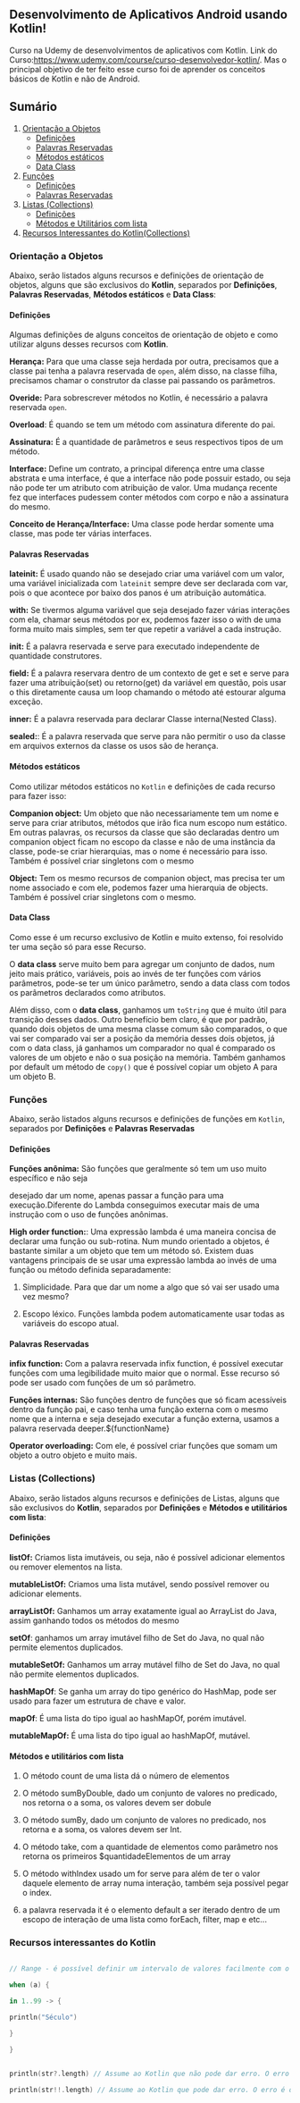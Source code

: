 

  

## Desenvolvimento de Aplicativos Android usando Kotlin!

  

Curso na Udemy de desenvolvimentos de aplicativos com Kotlin. Link do Curso:https://www.udemy.com/course/curso-desenvolvedor-kotlin/. Mas o principal objetivo de ter feito esse curso foi de aprender os conceitos básicos de Kotlin e não de Android.

  

## Sumário

1.  [Orientação a Objetos](#orientacao-objeto)
	*  [Definições](#oa-definicoes)
	*  [Palavras Reservadas](#oa-palavras-reservadas)
	*  [Métodos estáticos](#oa-metodos-estaticos)
	*  [Data Class](#oa-data-class)
2.  [Funções](#functions)
	*  [Definições](#fun-definicoes)
 	*  [Palavras Reservadas](#fun-palavras-reservadas)
2.  [Listas (Collections)](#lists)
	*  [Definições](#lst-definicoes)
 	*  [Métodos e Utilitários com lista](#lst-metodos-utilitarios)
3.  [Recursos Interessantes do Kotlin(Collections)](#recursos-interessantes)
	
<a name="orientacao-objeto"/>  

### Orientação a Objetos

Abaixo, serão listados alguns recursos e definições de orientação de objetos, alguns que são exclusivos do **Kotlin**, separados por **Definições**,  **Palavras Reservadas**, **Métodos estáticos** e **Data Class**:
  
<a name="oa-definicoes"/>  

#### Definições

Algumas definições de alguns conceitos de orientação de objeto e como utilizar alguns desses recursos com **Kotlin**.  

**Herança:** Para que uma classe seja herdada por outra, precisamos que a classe pai tenha a palavra reservada de `open`, além disso, na classe filha, precisamos chamar o construtor da classe pai passando os parâmetros.  

**Overide:** Para sobrescrever métodos no Kotlin, é necessário a palavra reservada `open`.  

**Overload**: É quando se tem um método com assinatura diferente do pai.  

**Assinatura:** É a quantidade de parâmetros e seus respectivos tipos de um método.

  

**Interface:** Define um contrato, a principal diferença entre uma classe abstrata e uma interface, é que a interface não pode possuir estado, ou seja não pode ter um atributo com atribuição de valor. Uma mudança recente fez que interfaces pudessem conter métodos com corpo e não a assinatura do mesmo.

  

**Conceito de Herança/Interface:** Uma classe pode herdar somente uma classe, mas pode ter várias interfaces.

<a name="oa-palavras-reservadas"/>  

#### Palavras Reservadas  

**lateinit:** É usado quando não se desejado criar uma variável com um valor, uma variável inicializada com `lateinit` sempre deve ser declarada com var, pois o que acontece por baixo dos panos é um atribuição automática.

**with:** Se tivermos alguma variável que seja desejado fazer várias interações com ela, chamar seus métodos por ex, podemos fazer isso o with de uma forma muito mais simples, sem ter que repetir a variável a cada instrução.  

**init:** É a palavra reservada e serve para executado independente de quantidade construtores.

**field:** É a palavra reservara dentro de um contexto de get e set e serve para fazer uma atribuição(set) ou retorno(get) da variável em questão, pois usar o this diretamente causa um loop chamando o método até estourar alguma exceção.

**inner:** É a palavra reservada para declarar Classe interna(Nested Class).

**sealed:**: É a palavra reservada que serve para não permitir o uso da classe em arquivos externos da classe os usos são de herança.

<a name="oa-metodos-estaticos"/>  

#### Métodos estáticos
Como utilizar métodos estáticos no `Kotlin` e definições de cada recurso para fazer isso:  

**Companion object:** Um objeto que não necessariamente tem um nome e serve para criar atributos, métodos que irão fica num escopo num estático. Em outras palavras, os recursos da classe que são declaradas dentro um companion object ficam no escopo da classe e não de uma instância da classe, pode-se criar hierarquias, mas o nome é necessário para isso. Também é possível criar singletons com o mesmo

**Object:** Tem os mesmo recursos de companion object, mas precisa ter um nome associado e com ele, podemos fazer uma hierarquia de objects. Também é possível criar singletons com o mesmo.

<a name="oa-data-class"/>  

#### Data Class

Como esse é um recurso exclusivo de Kotlin e muito extenso, foi resolvido ter uma seção só para esse Recurso.

O **data class** serve muito bem para agregar um conjunto de dados, num jeito mais prático, variáveis, pois ao invés de ter funções com vários parâmetros, pode-se ter um único parâmetro, sendo a data class com todos os parâmetros declarados como atributos.

Além disso, com o **data class**, ganhamos um `toString` que é muito útil para transição desses dados. Outro benefício bem claro, é que por padrão, quando dois objetos de uma mesma classe comum são comparados, o que vai ser comparado vai ser a posição da memória desses dois objetos, já com o data class, já ganhamos um comparador no qual é comparado os valores de um objeto e não o sua posição na memória. Também ganhamos por default um método de `copy()` que é possível copiar um objeto A para um objeto B.  

<a name="functions"/>

### Funções

Abaixo, serão listados alguns recursos e definições de funções em `Kotlin`,  separados por **Definições** e  **Palavras Reservadas**

<a name="fun-definicoes"/> 

#### Definições  

**Funções anônima:** São funções que geralmente só tem um uso muito específico e não seja

desejado dar um nome, apenas passar a função para uma execução.Diferente do Lambda conseguimos executar mais de uma instrução com o uso de funções anônimas.

  

**High order function:**: Uma expressão lambda é uma maneira concisa de declarar uma função ou sub-rotina. Num mundo orientado a objetos, é bastante similar a um objeto que tem um método só. Existem duas vantagens principais de se usar uma expressão lambda ao invés de uma função ou método definida separadamente:

  

1. Simplicidade. Para que dar um nome a algo que só vai ser usado uma vez mesmo?

2. Escopo léxico. Funções lambda podem automaticamente usar todas as variáveis do escopo atual.


<a name="fun-palavras-reservadas"/> 

#### Palavras Reservadas   
  

**infix function:** Com a palavra reservada infix function, é possível executar funções com uma legibilidade muito maior que o normal. Esse recurso só pode ser usado com funções de um só parâmetro.

**Funções internas:** São funções dentro de funções que só ficam acessíveis dentro da função pai, e caso tenha uma função externa com o mesmo nome que a interna e seja desejado executar a função externa, usamos a palavra reservada deeper.${functionName}

**Operator overloading:** Com ele, é possível criar funções que somam um objeto a outro objeto e muito mais.


<a name="lists"/>   

### Listas (Collections)

  

Abaixo, serão listados alguns recursos e definições de Listas, alguns que são exclusivos do **Kotlin**, separados por **Definições** e **Métodos e utilitários com lista**:


<a name="lst-definicoes"/>     

####  Definições
  

**listOf:** Criamos lista imutáveis, ou seja, não é possível adicionar elementos ou remover elementos na lista.

**mutableListOf:** Criamos uma lista mutável, sendo possível remover ou adicionar elements.

**arrayListOf:** Ganhamos um array exatamente igual ao ArrayList do Java, assim ganhando todos os métodos do mesmo

**setOf**: ganhamos um array imutável filho de Set do Java, no qual não permite elementos duplicados.

**mutableSetOf:** Ganhamos um array mutável filho de Set do Java, no qual não permite elementos duplicados.

**hashMapOf**: Se ganha um array do tipo genérico do HashMap, pode ser usado para fazer um estrutura de chave e valor.

**mapOf**: É uma lista do tipo igual ao hashMapOf, porém imutável.

**mutableMapOf:** É uma lista do tipo igual ao hashMapOf, mutável.

<a name="lst-metodos-utilitarios"/>       

#### Métodos e utilitários com lista

  

1. O método count de uma lista dá o número de elementos

2. O método sumByDouble, dado um conjunto de valores no predicado, nos retorna o a soma, os valores devem ser dobule

3. O método sumBy, dado um conjunto de valores no predicado, nos retorna e a soma, os valores devem ser Int.

4. O método take, com a quantidade de elementos como parâmetro nos retorna os primeiros $quantidadeElementos de um array

5. O método withIndex usado um for serve para além de ter o valor daquele elemento de array numa interação, também seja possível pegar o index.

6. a palavra reservada it é o elemento default a ser iterado dentro de um escopo de interação de uma lista como forEach, filter, map e etc...

  
<a name="recursos-interessantes"/>     

### Recursos interessantes do Kotlin  

```kotlin

// Range - é possível definir um intervalo de valores facilmente com o uso do when com o in ..

when (a) {

in 1..99 -> {

println("Século")

}

}

```

```kotlin

println(str?.length) // Assume ao Kotlin que não pode dar erro. O erro não é disparado`

println(str!!.length) // Assume ao Kotlin que pode dar erro. O erro é disparado

```
